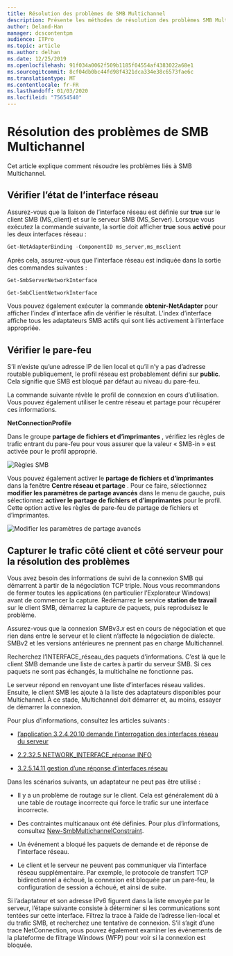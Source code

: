```yaml
---
title: Résolution des problèmes de SMB Multichannel
description: Présente les méthodes de résolution des problèmes SMB Multichannel.
author: Deland-Han
manager: dcscontentpm
audience: ITPro
ms.topic: article
ms.author: delhan
ms.date: 12/25/2019
ms.openlocfilehash: 91f034a0062f509b1185f04554af4383022a68e1
ms.sourcegitcommit: 8cf04db0bc44fd98f4321dca334e38c6573fae6c
ms.translationtype: MT
ms.contentlocale: fr-FR
ms.lasthandoff: 01/03/2020
ms.locfileid: "75654540"
---
```

# <a name="smb-multichannel-troubleshooting"></a>Résolution des problèmes de SMB Multichannel

Cet article explique comment résoudre les problèmes liés à SMB Multichannel.

## <a name="check-the-network-interface-status"></a>Vérifier l’état de l’interface réseau

Assurez-vous que la liaison de l’interface réseau est définie sur **true** sur le client SMB (MS\_client) et sur le serveur SMB (MS\_Server). Lorsque vous exécutez la commande suivante, la sortie doit afficher **true** sous **activé** pour les deux interfaces réseau :

```PowerShell
Get-NetAdapterBinding -ComponentID ms_server,ms_msclient
```

Après cela, assurez-vous que l’interface réseau est indiquée dans la sortie des commandes suivantes :

```PowerShell
Get-SmbServerNetworkInterface
```

```PowerShell
Get-SmbClientNetworkInterface
```

Vous pouvez également exécuter la commande **obtenir-NetAdapter** pour afficher l’index d’interface afin de vérifier le résultat. L’index d’interface affiche tous les adaptateurs SMB actifs qui sont liés activement à l’interface appropriée.

## <a name="check-the-firewall"></a>Vérifier le pare-feu

S’il n’existe qu’une adresse IP de lien local et qu’il n’y a pas d’adresse routable publiquement, le profil réseau est probablement défini sur **public**. Cela signifie que SMB est bloqué par défaut au niveau du pare-feu.

La commande suivante révèle le profil de connexion en cours d’utilisation. Vous pouvez également utiliser le centre réseau et partage pour récupérer ces informations.

**NetConnectionProfile**

Dans le groupe **partage de fichiers et d’imprimantes** , vérifiez les règles de trafic entrant du pare-feu pour vous assurer que la valeur « SMB-in » est activée pour le profil approprié.

![Règles SMB](media/smb-multichannel-troubleshooting-1.png)

Vous pouvez également activer le **partage de fichiers et d’imprimantes** dans la fenêtre **Centre réseau et partage** . Pour ce faire, sélectionnez **modifier les paramètres de partage avancés** dans le menu de gauche, puis sélectionnez **activer le partage de fichiers et d’imprimantes** pour le profil. Cette option active les règles de pare-feu de partage de fichiers et d’imprimantes.

![Modifier les paramètres de partage avancés](media/smb-multichannel-troubleshooting-2.png)

## <a name="capture-client-and-server-sided-traffic-for-troubleshooting"></a>Capturer le trafic côté client et côté serveur pour la résolution des problèmes

Vous avez besoin des informations de suivi de la connexion SMB qui démarrent à partir de la négociation TCP triple. Nous vous recommandons de fermer toutes les applications (en particulier l’Explorateur Windows) avant de commencer la capture. Redémarrez le service **station de travail** sur le client SMB, démarrez la capture de paquets, puis reproduisez le problème.

Assurez-vous que la connexion SMBv3.*x* est en cours de négociation et que rien dans entre le serveur et le client n’affecte la négociation de dialecte. SMBv2 et les versions antérieures ne prennent pas en charge Multichannel.

Recherchez l’INTERFACE\_réseau\_des paquets d’informations. C’est là que le client SMB demande une liste de cartes à partir du serveur SMB. Si ces paquets ne sont pas échangés, la multichaîne ne fonctionne pas.

Le serveur répond en renvoyant une liste d’interfaces réseau valides. Ensuite, le client SMB les ajoute à la liste des adaptateurs disponibles pour Multichannel. À ce stade, Multichannel doit démarrer et, au moins, essayer de démarrer la connexion.

Pour plus d’informations, consultez les articles suivants :

- [l’application 3.2.4.20.10 demande l’interrogation des interfaces réseau du serveur](https://docs.microsoft.com/openspecs/windows_protocols/ms-smb2/147adde4-d936-4597-924a-8caa3429c6b0)

- [2.2.32.5 NETWORK\_INTERFACE\_réponse INFO](https://docs.microsoft.com/openspecs/windows_protocols/ms-smb2/fcd862d1-1b85-42df-92b1-e103199f531f)

- [3.2.5.14.11 gestion d’une réponse d’interfaces réseau](https://docs.microsoft.com/openspecs/windows_protocols/ms-smb2/5459722b-1eaa-4ead-b465-284363264cad)

Dans les scénarios suivants, un adaptateur ne peut pas être utilisé :

- Il y a un problème de routage sur le client. Cela est généralement dû à une table de routage incorrecte qui force le trafic sur une interface incorrecte.

- Des contraintes multicanaux ont été définies. Pour plus d’informations, consultez [New-SmbMultichannelConstraint](https://docs.microsoft.com/powershell/module/smbshare/new-smbmultichannelconstraint).

- Un événement a bloqué les paquets de demande et de réponse de l’interface réseau.

- Le client et le serveur ne peuvent pas communiquer via l’interface réseau supplémentaire. Par exemple, le protocole de transfert TCP bidirectionnel a échoué, la connexion est bloquée par un pare-feu, la configuration de session a échoué, et ainsi de suite.

Si l’adaptateur et son adresse IPv6 figurent dans la liste envoyée par le serveur, l’étape suivante consiste à déterminer si les communications sont tentées sur cette interface. Filtrez la trace à l’aide de l’adresse lien-local et du trafic SMB, et recherchez une tentative de connexion. S’il s’agit d’une trace NetConnection, vous pouvez également examiner les événements de la plateforme de filtrage Windows (WFP) pour voir si la connexion est bloquée.
